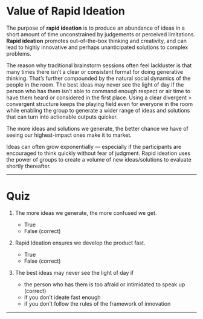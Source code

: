 # Value of Rapid Ideation
The purpose of **rapid ideation** is to produce an abundance of ideas in a short amount of time unconstrained by judgements or perceived limitations. **Rapid ideation** promotes out-of-the-box thinking and creativity, and can lead to highly innovative and perhaps unanticipated solutions to complex problems.

The reason why traditional brainstorm sessions often feel lackluster is that many times there isn’t a clear or consistent format for doing generative thinking. That’s further compounded by the natural social dynamics of the people in the room. The best ideas may never see the light of day if the person who has them isn’t able to command enough respect or air time to have them heard or considered in the first place. Using a clear divergent > convergent structure keeps the playing field even for everyone in the room while enabling the group to generate a wider range of ideas and solutions that can turn into actionable outputs quicker.

The more ideas and solutions we generate, the better chance we have of seeing our highest-impact ones make it to market.

Ideas can often grow exponentially — especially if the participants are encouraged to think quickly without fear of judgment. Rapid ideation uses the power of groups to create a volume of new ideas/solutions to evaluate shortly thereafter.

---

# Quiz

1. The more ideas we generate, the more confused we get.
	- True
	- False (correct)

2. Rapid Ideation ensures we develop the product fast.
	- True
	- False (correct)

3. The best ideas may never see the light of day if 
	- the person who has them is too afraid or intimidated to speak up (correct)
	- if you don't ideate fast enough
	- if you don't follow the rules of the framework of innovation

___